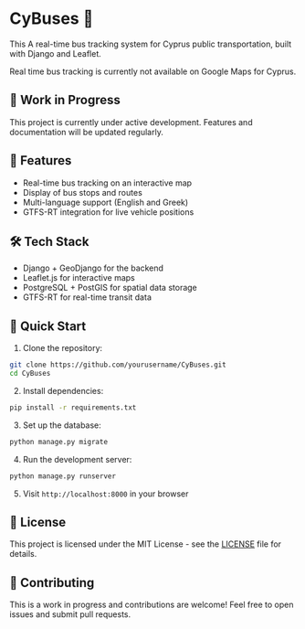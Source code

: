 # CyBuses 🚌

This A real-time bus tracking system for Cyprus public transportation, built with Django and Leaflet. 

Real time bus tracking is currently not available on Google Maps for Cyprus.

## 🚧 Work in Progress

This project is currently under active development. Features and documentation will be updated regularly.

## 🌟 Features

- Real-time bus tracking on an interactive map
- Display of bus stops and routes
- Multi-language support (English and Greek)
- GTFS-RT integration for live vehicle positions

## 🛠 Tech Stack

- Django + GeoDjango for the backend
- Leaflet.js for interactive maps
- PostgreSQL + PostGIS for spatial data storage
- GTFS-RT for real-time transit data

## 🚀 Quick Start

1. Clone the repository:
```bash
git clone https://github.com/yourusername/CyBuses.git
cd CyBuses
```

2. Install dependencies:
```bash
pip install -r requirements.txt
```

3. Set up the database:
```bash
python manage.py migrate
```

4. Run the development server:
```bash
python manage.py runserver
```

5. Visit `http://localhost:8000` in your browser

## 📝 License

This project is licensed under the MIT License - see the [LICENSE](LICENSE) file for details.

## 🤝 Contributing

This is a work in progress and contributions are welcome! Feel free to open issues and submit pull requests.
